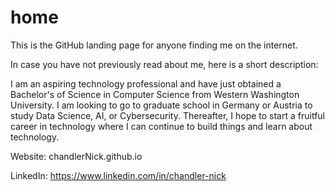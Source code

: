 # home
This is the GitHub landing page for anyone finding me on the internet.

In case you have not previously read about me, here is a short description:

I am an aspiring technology professional and have just obtained a Bachelor's of Science in Computer Science from Western Washington University. I am looking to go to graduate school in Germany or Austria to study Data Science, AI, or Cybersecurity. Thereafter, I hope to start a fruitful career in technology where I can continue to build things and learn about technology.

Website: chandlerNick.github.io

LinkedIn: https://www.linkedin.com/in/chandler-nick


